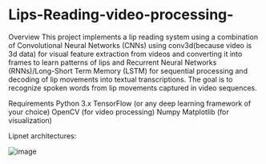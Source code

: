 # Lips-Reading-video-processing-
Overview
This project implements a lip reading system using a combination of Convolutional Neural Networks (CNNs) using conv3d(because video is 3d data) for visual feature extraction from videos and converting it into frames to learn patterns of lips and Recurrent Neural Networks (RNNs)/Long-Short Term Memory (LSTM)  for sequential processing and decoding of lip movements into textual transcriptions. The goal is to recognize spoken words from lip movements captured in video sequences.

Requirements
Python 3.x
TensorFlow (or any deep learning framework of your choice)
OpenCV (for video processing)
Numpy
Matplotlib (for visualization)

Lipnet architectures:

![image](https://github.com/muhammadmehdi89/Lips-Reading-video-processing-using-keras/assets/142395586/a40a3659-9244-4936-91ec-16ec3a85eb44)
